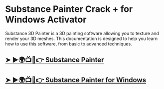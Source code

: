 # Substance Painter Crack + for Windows Activator

Substance 3D Painter is a 3D painting software allowing you to texture and render your 3D meshes. This documentation is designed to help you learn how to use this software, from basic to advanced techniques.

## [➤ ►🌍📺📱👉 Substance Painter](https://tinyurl.com/3hkw6bze)

## [➤ ►🌍📺📱👉 Substance Painter for Windows](https://tinyurl.com/3hkw6bze)
